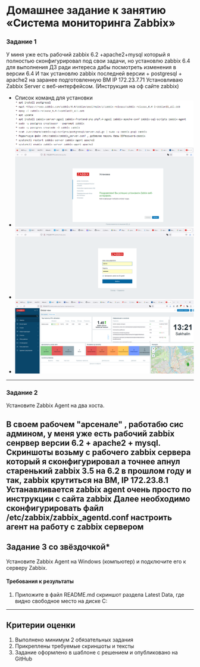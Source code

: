 # Домашнее задание к занятию «Система мониторинга Zabbix»

### Задание 1 
У миня уже есть рабочий zabbix 6.2 +apache2+mysql который я полностью сконфигурировал под свои задачи,
но установлю zabbix 6.4 для выполнения ДЗ ради интереса дабы посмотреть изменения в версии 6.4
И так установлю zabbix последней версии + postgresql + apache2 на заранее подготовленную ВМ IP 172.23.7.71
Установливаю Zabbix Server с веб-интерфейсом. (Инструкция на оф сайте zabbix)
* Список команд для установки ![скрин](img/hw-02/1-0.png)
* ![скрин](img/hw-02/1-1.png)
* ![скрин](img/hw-02/1-1.1.png)
* ![скрин](img/hw-02/1-2.png)

---

### Задание 2 

Установите Zabbix Agent на два хоста.

В своем рабочем "арсенале" , работабю сис админом, у меня уже есть рабочий zabbix сенрвер версии 6.2 + apache2 + mysql.
Скриншоты возьму с рабочего zabbix сервера который я сконфигурировал а точнее апнул старенький zabbix 3.5 на 6.2 в прошлом году
и так, zabbix крутиться на ВМ,  IP 172.23.8.1
Устанавливается zabbix agent очень просто по инструкции с сайта zabbix 
Далее необходимо сконфигурировать файл  /etc/zabbix/zabbix_agentd.conf настроить агент на работу с zabbix сервером
---
## Задание 3 со звёздочкой*
Установите Zabbix Agent на Windows (компьютер) и подключите его к серверу Zabbix.

#### Требования к результаты 
1. Приложите в файл README.md скриншот раздела Latest Data, где видно свободное место на диске C:
--- 

## Критерии оценки

1. Выполнено минимум 2 обязательных задания
2. Прикреплены требуемые скриншоты и тексты 
3. Задание оформлено в шаблоне с решением и опубликовано на GitHub



